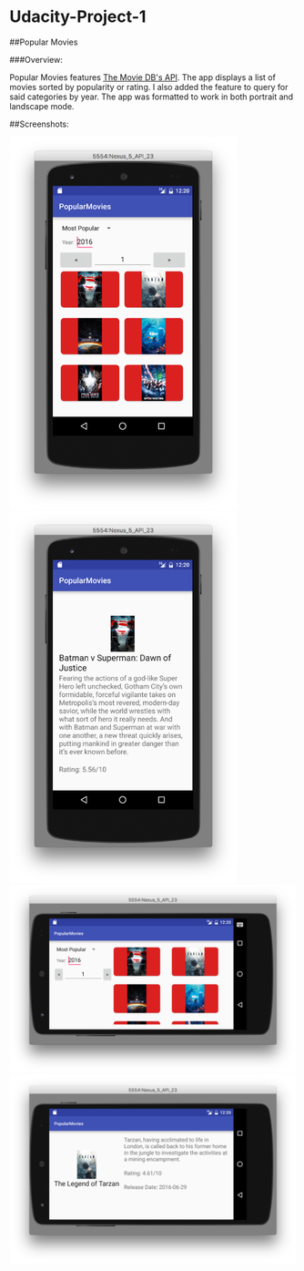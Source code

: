 # Udacity-Project-1
##Popular Movies

###Overview:

Popular Movies features [The Movie DB's API](https://www.themoviedb.org/).  The app displays a list of movies sorted by popularity or rating.  I also added the feature to query for said categories by year.  The app was formatted to work in both portrait and landscape mode.

##Screenshots:

 <img src="movie1a.png" width="400">
 <img src="movie1b.png" width="400">
 <img src="movie1c.png">
 <img src="movie1d.png">

